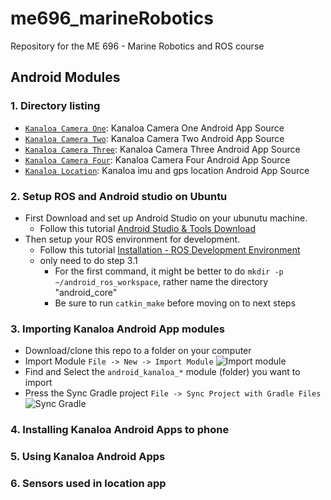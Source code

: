 # me696_marineRobotics
Repository for the ME 696 - Marine Robotics and ROS course

## Android Modules
### 1. Directory listing
 - [`Kanaloa Camera One`](</Android Modules/android_kanaloa_camera_one>): Kanaloa Camera One Android App Source
 - [`Kanaloa Camera Two`](</Android Modules/android_kanaloa_camera_two>): Kanaloa Camera Two Android App Source
 - [`Kanaloa Camera Three`](</Android Modules/android_kanaloa_camera_three>): Kanaloa Camera Three Android App Source
 - [`Kanaloa Camera Four`](</Android Modules/android_kanaloa_camera_four>): Kanaloa Camera Four Android App Source
 - [`Kanaloa Location`](</Android Modules/android_kanaloa_location>): Kanaloa imu and gps location Android App Source
 
### 2. Setup ROS and Android studio on Ubuntu
  - First Download and set up Android Studio on your ubunutu machine. 
      * Follow this tutorial [Android Studio & Tools Download](http://wiki.ros.org/android/kinetic/Android%20Studio/Download)
  - Then setup your ROS environment for development.
      * Follow this tutorial [Installation - ROS Development Environment](http://wiki.ros.org/android/Tutorials/kinetic/Installation%20-%20ROS%20Development%20Environment)
      * only need to do step 3.1
          + For the first command, it might be better to do ```mkdir -p ~/android_ros_workspace```, rather name the directory "android_core"
          + Be sure to run ```catkin_make``` before moving on to next steps
  
### 3. Importing Kanaloa Android App modules
  - Download/clone this repo to a folder on your computer
  - Import Module ```File -> New -> Import Module```
  ![Import module](https://i.stack.imgur.com/Nlpfo.png)
  - Find and Select the ```android_kanaloa_*``` module (folder) you want to import
  - Press the Sync Gradle project ```File -> Sync Project with Gradle Files```
  ![Sync Gradle](https://i.stack.imgur.com/Thqbc.png)
 
### 4. Installing Kanaloa Android Apps to phone
 
### 5. Using Kanaloa Android Apps
 
### 6. Sensors used in location app
